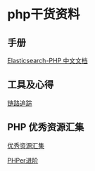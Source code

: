 # php干货资料

## 手册
 [Elasticsearch-PHP 中文文档](https://learnku.com/docs/elasticsearch-php/6.0)
 
## 工具及心得
[链路追踪](https://helpcdn.aliyun.com/document_detail/96187.html?spm=a2c4g.11186623.6.557.75dc2f7dHRSizH)

## PHP 优秀资源汇集
[优秀资源汇集](https://shockerli.net/post/php-awesome/)

[PHPer进阶](https://www.kancloud.cn/digest/php-src/136249)
